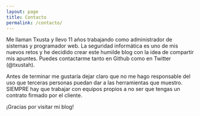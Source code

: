 ```yaml
---
layout: page
title: Contacto
permalink: /contacto/
---
```


Me llaman Txusta y llevo 11 años trabajando como administrador de sistemas y programador web. La seguridad informática es uno de mis nuevos retos y he decidido crear este humilde blog con la idea de compartir mis apuntes. Puedes contactarme tanto en Github como en Twitter (@txustah). 

Antes de terminar me gustaría dejar claro que no me hago responsable del uso que terceras personas puedan dar a las herramientas que muestro. SIEMPRE hay que trabajar con equipos propios a no ser que tengas un contrato firmado por el cliente. 

¡Gracias por visitar mi blog! 

